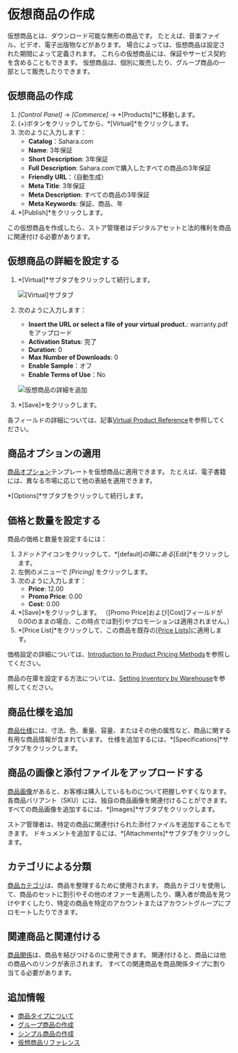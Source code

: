 # 仮想商品の作成

仮想商品とは、ダウンロード可能な無形の商品です。 たとえば、音楽ファイル、ビデオ、電子出版物などがあります。 場合によっては、仮想商品は設定された期間によって定義されます。 これらの仮想商品には、保証やサービス契約を含めることもできます。 仮想商品は、個別に販売したり、グループ商品の一部として販売したりできます。

## 仮想商品の作成

1.  *[Control Panel]* → *[Commerce]* → *[Products]*に移動します。
2.  (+)ボタンをクリックしてから、*[Virtual]*をクリックします。
3.  次のように入力します：
      - **Catalog**：Sahara.com
      - **Name**: 3年保証
      - **Short Description**: 3年保証
      - **Full Description**: Sahara.comで購入したすべての商品の3年保証
      - **Friendly URL**：（自動生成）
      - **Meta Title**: 3年保証
      - **Meta Description**: すべての商品の3年保証
      - **Meta Keywords**: 保証、商品、年
4.  *[Publish]*をクリックします。

この仮想商品を作成したら、ストア管理者はデジタルアセットと法的権利を商品に関連付ける必要があります。

## 仮想商品の詳細を設定する

1.  *[Virtual]*サブタブをクリックして続行します。

    ![[Virtual]サブタブ](./creating-a-virtual-product/images/01.png)

2.  次のように入力します：

      - **Insert the URL or select a file of your virtual product.**: warranty.pdfをアップロード
      - **Activation Status**: 完了
      - **Duration**: 0
      - **Max Number of Downloads**: 0
      - **Enable Sample**：オフ
      - **Enable Terms of Use**：No

    ![仮想商品の詳細を追加](./creating-a-virtual-product/images/02.png)

3.  *[Save]*をクリックします。

各フィールドの詳細については、記事[Virtual Product Reference](./virtual-product-reference.md)を参照してください。

## 商品オプションの適用

[商品オプション](../products/customizing-your-product-with-product-options.md)テンプレートを仮想商品に適用できます。 たとえば、電子書籍には、異なる市場に応じて他の表紙を適用できます。

*[Options]*サブタブをクリックして続行します。

## 価格と数量を設定する

商品の価格と数量を設定するには：

1.  *3ドット*アイコンをクリックして、*[default]*の隣にある*[Edit]*をクリックします。
2.  左側のメニューで *[Pricing]* をクリックします。
3.  次のように入力します：
      - **Price**: 12.00
      - **Promo Price**: 0.00
      - **Cost**: 0.00
4.  *[Save]*をクリックします。 （[Promo Price]および[Cost]フィールドが0.00のままの場合、この時点では割引やプロモーションは適用されません。）
5.  *[Price List]*をクリックして、この商品を既存の[[Price Lists]](../../managing-price/adding-products-to-a-price-list.md)に適用します。

価格設定の詳細については、[Introduction to Product Pricing Methods](../../managing-price/introduction-to-product-pricing-methods.md)を参照してください。

商品の在庫を設定する方法については、[Setting Inventory by Warehouse](../../managing-inventory/setting-inventory-by-warehouse.md)を参照してください。

## 商品仕様を追加

[商品仕様](../products/specifications.md)には、寸法、色、重量、容量、またはその他の属性など、商品に関する有用な商品情報が含まれています。 仕様を追加するには、*[Specifications]*サブタブをクリックします。

## 商品の画像と添付ファイルをアップロードする

[商品画像](../products/product-images.md)があると、お客様は購入しているものについて把握しやすくなります。 各商品バリアント（SKU）には、独自の商品画像を関連付けることができます。 すべての商品画像を追加するには、*[Images]*サブタブをクリックします。

ストア管理者は、特定の商品に関連付けられた添付ファイルを追加することもできます。 ドキュメントを追加するには、*[Attachments]*サブタブをクリックします。

## カテゴリによる分類

[商品カテゴリ](../products/creating-a-new-product-category.md)は、商品を整理するために使用されます。 商品カテゴリを使用して、商品のセットに割引やその他のオファーを適用したり、購入者が商品を見つけやすくしたり、特定の商品を特定のアカウントまたはアカウントグループにプロモートしたりできます。

## 関連商品と関連付ける

[商品関係](../products/related-products-up-sells-and-cross-sells.md)は、商品を結びつけるのに使用できます。 関連付けると、商品には他の商品へのリンクが表示されます。 すべての関連商品を商品関係タイプに割り当てる必要があります。

## 追加情報

  - [商品タイプについて](./introduction-to-product-types.md)
  - [グループ商品の作成](./creating-a-grouped-product.md)
  - [シンプル商品の作成](./creating-a-simple-product.md)
  - [仮想商品リファレンス](./virtual-product-reference.md)
